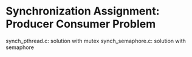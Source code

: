 <h1>Synchronization Assignment: Producer Consumer Problem</h1>

synch_pthread.c: solution with mutex
synch_semaphore.c: solution with semaphore

